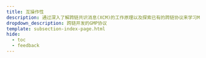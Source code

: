 ```yaml
---
title: 互操作性
description: 通过深入了解跨链共识消息(XCM)的工作原理以及探索已有的跨链协议来学习Moonbeam上的互操作性。
dropdown_description: 跨链开发的GMP协议
template: subsection-index-page.html
hide:
  - toc
  - feedback
---
```

